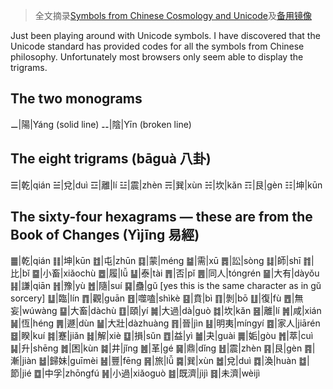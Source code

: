 >全文摘录[Symbols from Chinese Cosmology and Unicode](https://approbatory10.rssing.com/chan-6178082/article6-live.html)及[备用镜像](chttps://elestialempire.blogspot.com/2012/04/symbols-from-chinese-cosmology-and.html)

Just been playing around with Unicode symbols. I have discovered that the Unicode standard has provided codes for all the symbols from Chinese philosophy. Unfortunately most browsers only seem able to display the trigrams.

## The two monograms

⚊|陽|Yáng (solid line)
⚋|陰|Yīn (broken line)

## The eight trigrams (bāguà 八卦)

☰|乾|qián
☱|兌|duì
☲|離|lí
☳|震|zhèn
☴|巽|xùn
☵|坎|kǎn
☶|艮|gèn
☷|坤|kūn

## The sixty-four hexagrams — these are from the Book of Changes (Yìjīng 易經)

䷀|乾|qián
䷁|坤|kūn
䷂|屯|zhūn
䷃|蒙|méng
䷄|需|xū
䷅|訟|sòng
䷆|師|shī
䷇|比|bǐ
䷈|小畜|xiǎochù
䷉|履|lǚ
䷊|泰|tài
䷋|否|pǐ
䷌|同人|tóngrén
䷍|大有|dàyǒu
䷎|謙|qiān
䷏|豫|yù
䷐|隨|suí
䷑|蠱|gŭ [yes this is the same character as in gŭ sorcery]
䷒|臨|lín
䷓|觀|guān
䷔|噬嗑|shìkè
䷕|賁|bì
䷖|剝|bō
䷗|復|fù
䷘|無妄|wúwàng
䷙|大畜|dàchù
䷚|頤|yí
䷛|大過|dà\|guò
䷜|坎|kǎn
䷝|離|lí
䷞|咸|xián
䷟|恆|héng
䷠|遯|dùn
䷡|大壯|dàzhuàng
䷢|晉|jìn
䷣|明夷|míngyí
䷤|家人|jiārén
䷥|睽|kuí
䷦|蹇|jiǎn
䷧|解|xiè
䷨|損|sǔn
䷩|益|yì
䷪|夬|guài
䷫|姤|gòu
䷬|萃|cuì
䷭|升|shēng
䷮|困|kùn
䷯|井|jǐng
䷰|革|gé
䷱|鼎|dǐng
䷲|震|zhèn
䷳|艮|gèn
䷴|漸|jiàn
䷵|歸妹|guīmèi
䷶|豐|fēng
䷷|旅|lǚ
䷸|巽|xùn
䷹|兌|duì
䷺|渙|huàn
䷻|節|jié
䷼|中孚|zhōngfú
䷽|小過|xiǎoguò
䷾|既濟|jìjì
䷿|未濟|wèijì
